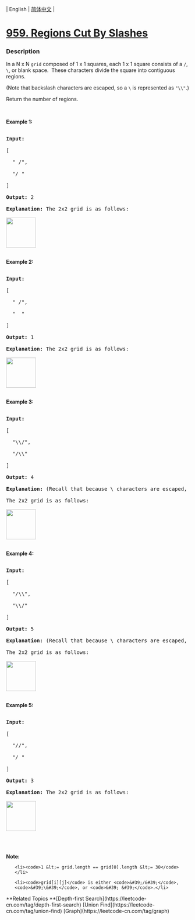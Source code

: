 | English | [简体中文](README.md) |

# [959. Regions Cut By Slashes](https://leetcode-cn.com/problems/regions-cut-by-slashes)
 ### Description
<p>In a N x N&nbsp;<code>grid</code> composed of 1 x 1 squares, each 1 x 1 square consists of a <code>/</code>, <code>\</code>, or blank space.&nbsp; These characters divide the square into contiguous regions.</p>

<p>(Note that backslash characters are escaped, so a <code>\</code>&nbsp;is represented as <code>&quot;\\&quot;</code>.)</p>

<p>Return the number of regions.</p>

<p>&nbsp;</p>

<div>
<div>
<div>
<div>
<div>
<ol>
</ol>
</div>
</div>
</div>
</div>
</div>

<div>
<p><strong>Example 1:</strong></p>

<pre>
<strong>Input:
</strong><span id="example-input-1-1">[
&nbsp; &quot; /&quot;,
&nbsp; &quot;/ &quot;
]</span>
<strong>Output: </strong><span id="example-output-1">2</span>
<strong>Explanation: </strong>The 2x2 grid is as follows:
<img alt="" src="https://assets.leetcode.com/uploads/2018/12/15/1.png" style="width: 82px; height: 82px;" />
</pre>

<div>
<p><strong>Example 2:</strong></p>

<pre>
<strong>Input:
</strong><span id="example-input-2-1">[
&nbsp; &quot; /&quot;,
&nbsp; &quot;  &quot;
]</span>
<strong>Output: </strong><span id="example-output-2">1</span>
<strong>Explanation: </strong>The 2x2 grid is as follows:
<img alt="" src="https://assets.leetcode.com/uploads/2018/12/15/2.png" style="width: 82px; height: 82px;" />
</pre>

<div>
<p><strong>Example 3:</strong></p>

<pre>
<strong>Input:
</strong><span id="example-input-3-1">[
&nbsp; &quot;\\/&quot;,
&nbsp; &quot;/\\&quot;
]</span>
<strong>Output: </strong><span id="example-output-3">4</span>
<strong>Explanation: </strong>(Recall that because \ characters are escaped, &quot;\\/&quot; refers to \/, and &quot;/\\&quot; refers to /\.)
The 2x2 grid is as follows:
<img alt="" src="https://assets.leetcode.com/uploads/2018/12/15/3.png" style="width: 82px; height: 82px;" />
</pre>

<div>
<p><strong>Example 4:</strong></p>

<pre>
<strong>Input:
</strong><span id="example-input-4-1">[
&nbsp; &quot;/\\&quot;,
&nbsp; &quot;\\/&quot;
]</span>
<strong>Output: </strong><span id="example-output-4">5</span>
<strong>Explanation: </strong>(Recall that because \ characters are escaped, &quot;/\\&quot; refers to /\, and &quot;\\/&quot; refers to \/.)
The 2x2 grid is as follows:
<img alt="" src="https://assets.leetcode.com/uploads/2018/12/15/4.png" style="width: 82px; height: 82px;" />
</pre>

<div>
<p><strong>Example 5:</strong></p>

<pre>
<strong>Input:
</strong><span id="example-input-5-1">[
&nbsp; &quot;//&quot;,
&nbsp; &quot;/ &quot;
]</span>
<strong>Output: </strong><span id="example-output-5">3</span>
<strong>Explanation: </strong>The 2x2 grid is as follows:
<img alt="" src="https://assets.leetcode.com/uploads/2018/12/15/5.png" style="width: 82px; height: 82px;" />
</pre>

<p>&nbsp;</p>

<p><strong>Note:</strong></p>

<ol>
	<li><code>1 &lt;= grid.length == grid[0].length &lt;= 30</code></li>
	<li><code>grid[i][j]</code> is either <code>&#39;/&#39;</code>, <code>&#39;\&#39;</code>, or <code>&#39; &#39;</code>.</li>
</ol>
</div>
</div>
</div>
</div>
</div>
**Related Topics	**[Depth-first Search](https://leetcode-cn.com/tag/depth-first-search) [Union Find](https://leetcode-cn.com/tag/union-find) [Graph](https://leetcode-cn.com/tag/graph) 